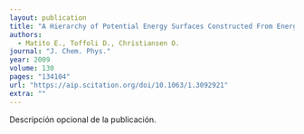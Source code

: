 ```yaml
---
layout: publication
title: "A Hierarchy of Potential Energy Surfaces Constructed From Energies and Energy Derivatives Calculated on Grids"
authors:
  - Matito E., Toffoli D., Christiansen O.
journal: "J. Chem. Phys."
year: 2009
volume: 130
pages: "134104"
url: "https://aip.scitation.org/doi/10.1063/1.3092921"
extra: ""
---
```


Descripción opcional de la publicación.
